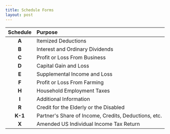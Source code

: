 ```yaml
---
title: Schedule Forms
layout: post
---
```


| Schedule | Purpose |
|:-----:|:--|
| **A** | Itemized Deductions |
| **B** | Interest and Ordinary Dividends |
| **C** | Profit or Loss From Business |
| **D** | Capital Gain and Loss |
| **E** | Supplemental Income and Loss |
| **F** | Profit or Loss From Farming |
| **H** | Household Employment Taxes |
| **I** | Additional Information |
| **R** | Credit for the Elderly or the Disabled |
| **K-1** | Partner's Share of Income, Credits, Deductions, etc. |
| **X** | Amended US Individual Income Tax Return |
